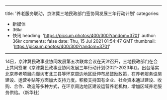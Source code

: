 
---
title: '养老服务联动，京津冀三地民政部门签协同发展三年行动计划'
categories: 
 - 新媒体
 - 36kr
 - 快讯
headimg: 'https://picsum.photos/400/300?random=3701'
author: 36kr
comments: false
date: Thu, 15 Jul 2021 01:54:47 GMT
thumbnail: 'https://picsum.photos/400/300?random=3701'
---

<div>   
14日，京津冀民政事业协同发展第五次联席会议在天津召开，三地民政部门在会上共同签署《京津冀民政事业协同发展三年行动计划(2021-2023年)》。出台落实北京养老项目向廊坊市北三县等环京周边地区延伸布局鼓励政策，在养老服务设施建设、运营补贴等方面加大支持力度。积极支持国有企业、社会资本通过建设、收购、合作、改造等多种方式，在环京周边地区建设运营养老机构，增加区域养老服务供给。（新华社）  
</div>
            